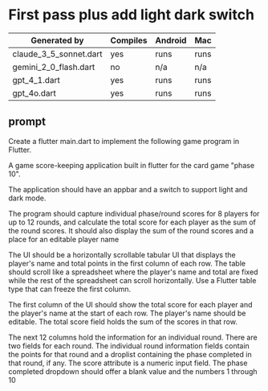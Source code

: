# First pass plus add light dark switch

 | Generated by           | Compiles | Android | Mac  |
 | ---------------------- | -------- | ------- | ---- |
 | claude_3_5_sonnet.dart | yes      | runs    | runs |
 | gemini_2_0_flash.dart  | no       | n/a     | n/a  |
 | gpt_4_1.dart           | yes      | runs    | runs |
 | gpt_4o.dart            | yes      | runs    | runs |

## prompt

Create a flutter main.dart to implement the following game program in Flutter.

A game score-keeping application built in flutter for the card game "phase 10".

The application should have an appbar and a switch to support light and dark mode.

The program should capture individual phase/round scores for 8 players for up to 12 rounds, and calculate the total score for each player as the sum of the round scores. It should also display the sum of the round scores and a place for an editable player name

The UI should be a horizontally scrollable tabular UI that displays the player's name and total points in the first column of each row.   The table should scroll like a spreadsheet where the player's name and total are fixed while the rest of the spreadsheet can scroll horizontally. Use a Flutter table type that can freeze the first column.

The first column of the UI should show the total score for each player and the player's name at the start of each row. The player's name should be editable. The total score field holds the sum of the scores in that row.

The next 12 columns hold the information for an individual round. There are two fields for each round. The individual round information fields contain the points for that round and a droplist containing the phase completed in that round, if any.   The score attribute is a numeric input field. The phase completed dropdown should offer a blank value and the numbers 1 through 10
